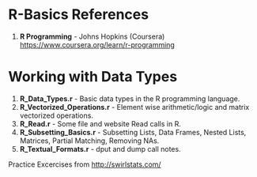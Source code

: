 # R-Basics References
1.  **R Programming** - Johns Hopkins (Coursera)   
    https://www.coursera.org/learn/r-programming

# Working with Data Types
1.  **R_Data_Types.r**              - Basic data types in the R programming language.
2.  **R_Vectorized_Operations.r**   - Element wise arithmetic/logic and matrix vectorized operations.
3.  **R_Read.r**                    - Some file and website Read calls in R.  
4.  **R_Subsetting_Basics.r**       - Subsetting Lists, Data Frames, Nested Lists, Matrices, Partial Matching, Removing NAs.
5.  **R_Textual_Formats.r**         - dput and dump call notes.

Practice Excercises from http://swirlstats.com/
